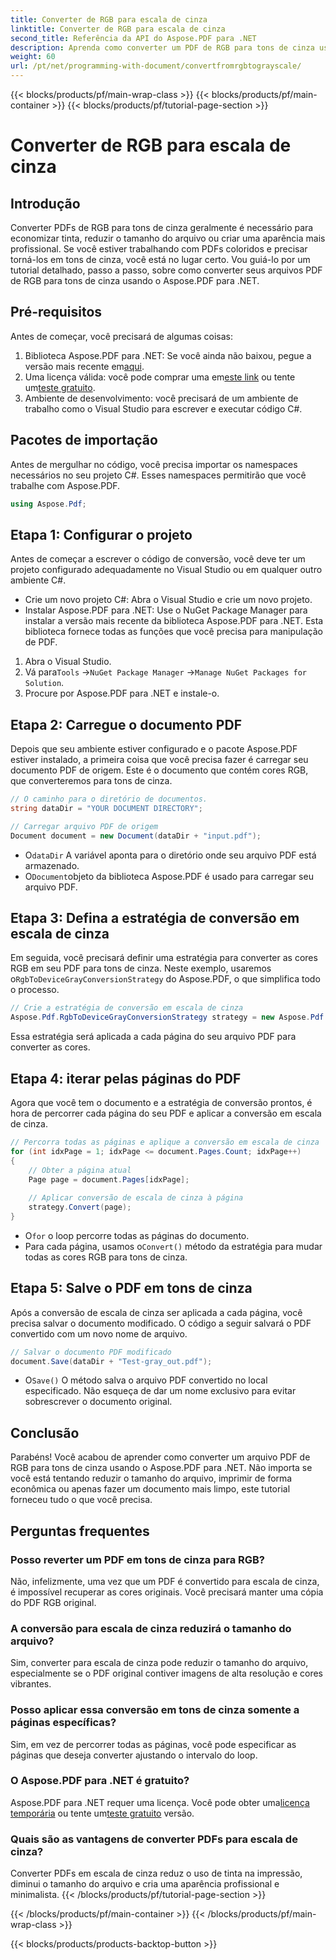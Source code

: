 ```yaml
---
title: Converter de RGB para escala de cinza
linktitle: Converter de RGB para escala de cinza
second_title: Referência da API do Aspose.PDF para .NET
description: Aprenda como converter um PDF de RGB para tons de cinza usando Aspose.PDF para .NET. Um guia passo a passo para simplificar a conversão de cores em PDF e economizar espaço no arquivo.
weight: 60
url: /pt/net/programming-with-document/convertfromrgbtograyscale/
---
```


{{< blocks/products/pf/main-wrap-class >}}
{{< blocks/products/pf/main-container >}}
{{< blocks/products/pf/tutorial-page-section >}}

# Converter de RGB para escala de cinza

## Introdução

Converter PDFs de RGB para tons de cinza geralmente é necessário para economizar tinta, reduzir o tamanho do arquivo ou criar uma aparência mais profissional. Se você estiver trabalhando com PDFs coloridos e precisar torná-los em tons de cinza, você está no lugar certo. Vou guiá-lo por um tutorial detalhado, passo a passo, sobre como converter seus arquivos PDF de RGB para tons de cinza usando o Aspose.PDF para .NET.

## Pré-requisitos

Antes de começar, você precisará de algumas coisas:

1.  Biblioteca Aspose.PDF para .NET: Se você ainda não baixou, pegue a versão mais recente em[aqui](https://releases.aspose.com/pdf/net/).
2.  Uma licença válida: você pode comprar uma em[este link](https://purchase.aspose.com/buy) ou tente um[teste gratuito](https://releases.aspose.com/).
3. Ambiente de desenvolvimento: você precisará de um ambiente de trabalho como o Visual Studio para escrever e executar código C#.

## Pacotes de importação

Antes de mergulhar no código, você precisa importar os namespaces necessários no seu projeto C#. Esses namespaces permitirão que você trabalhe com Aspose.PDF.

```csharp
using Aspose.Pdf;
```

## Etapa 1: Configurar o projeto

Antes de começar a escrever o código de conversão, você deve ter um projeto configurado adequadamente no Visual Studio ou em qualquer outro ambiente C#.

- Crie um novo projeto C#: Abra o Visual Studio e crie um novo projeto.
- Instalar Aspose.PDF para .NET: Use o NuGet Package Manager para instalar a versão mais recente da biblioteca Aspose.PDF para .NET. Esta biblioteca fornece todas as funções que você precisa para manipulação de PDF.

1. Abra o Visual Studio.
2.  Vá para`Tools` ->`NuGet Package Manager` ->`Manage NuGet Packages for Solution`.
3. Procure por Aspose.PDF para .NET e instale-o.

## Etapa 2: Carregue o documento PDF

Depois que seu ambiente estiver configurado e o pacote Aspose.PDF estiver instalado, a primeira coisa que você precisa fazer é carregar seu documento PDF de origem. Este é o documento que contém cores RGB, que converteremos para tons de cinza.

```csharp
// O caminho para o diretório de documentos.
string dataDir = "YOUR DOCUMENT DIRECTORY";

// Carregar arquivo PDF de origem
Document document = new Document(dataDir + "input.pdf");
```

-  O`dataDir` A variável aponta para o diretório onde seu arquivo PDF está armazenado.
-  O`Document`objeto da biblioteca Aspose.PDF é usado para carregar seu arquivo PDF.

## Etapa 3: Defina a estratégia de conversão em escala de cinza

 Em seguida, você precisará definir uma estratégia para converter as cores RGB em seu PDF para tons de cinza. Neste exemplo, usaremos o`RgbToDeviceGrayConversionStrategy` do Aspose.PDF, o que simplifica todo o processo.

```csharp
// Crie a estratégia de conversão em escala de cinza
Aspose.Pdf.RgbToDeviceGrayConversionStrategy strategy = new Aspose.Pdf.RgbToDeviceGrayConversionStrategy();
```

Essa estratégia será aplicada a cada página do seu arquivo PDF para converter as cores.

## Etapa 4: iterar pelas páginas do PDF

Agora que você tem o documento e a estratégia de conversão prontos, é hora de percorrer cada página do seu PDF e aplicar a conversão em escala de cinza. 

```csharp
// Percorra todas as páginas e aplique a conversão em escala de cinza
for (int idxPage = 1; idxPage <= document.Pages.Count; idxPage++)
{
    // Obter a página atual
    Page page = document.Pages[idxPage];
    
    // Aplicar conversão de escala de cinza à página
    strategy.Convert(page);
}
```

-  O`for` o loop percorre todas as páginas do documento.
-  Para cada página, usamos o`Convert()` método da estratégia para mudar todas as cores RGB para tons de cinza.

## Etapa 5: Salve o PDF em tons de cinza

Após a conversão de escala de cinza ser aplicada a cada página, você precisa salvar o documento modificado. O código a seguir salvará o PDF convertido com um novo nome de arquivo.

```csharp
// Salvar o documento PDF modificado
document.Save(dataDir + "Test-gray_out.pdf");
```

-  O`Save()` O método salva o arquivo PDF convertido no local especificado. Não esqueça de dar um nome exclusivo para evitar sobrescrever o documento original.

## Conclusão

Parabéns! Você acabou de aprender como converter um arquivo PDF de RGB para tons de cinza usando o Aspose.PDF para .NET. Não importa se você está tentando reduzir o tamanho do arquivo, imprimir de forma econômica ou apenas fazer um documento mais limpo, este tutorial forneceu tudo o que você precisa.

## Perguntas frequentes

### Posso reverter um PDF em tons de cinza para RGB?

Não, infelizmente, uma vez que um PDF é convertido para escala de cinza, é impossível recuperar as cores originais. Você precisará manter uma cópia do PDF RGB original.

### A conversão para escala de cinza reduzirá o tamanho do arquivo?

Sim, converter para escala de cinza pode reduzir o tamanho do arquivo, especialmente se o PDF original contiver imagens de alta resolução e cores vibrantes.

### Posso aplicar essa conversão em tons de cinza somente a páginas específicas?

Sim, em vez de percorrer todas as páginas, você pode especificar as páginas que deseja converter ajustando o intervalo do loop.

### O Aspose.PDF para .NET é gratuito?

 Aspose.PDF para .NET requer uma licença. Você pode obter uma[licença temporária](https://purchase.aspose.com/temporary-license/) ou tente um[teste gratuito](https://releases.aspose.com/) versão.

### Quais são as vantagens de converter PDFs para escala de cinza?

Converter PDFs em escala de cinza reduz o uso de tinta na impressão, diminui o tamanho do arquivo e cria uma aparência profissional e minimalista.
{{< /blocks/products/pf/tutorial-page-section >}}

{{< /blocks/products/pf/main-container >}}
{{< /blocks/products/pf/main-wrap-class >}}

{{< blocks/products/products-backtop-button >}}
